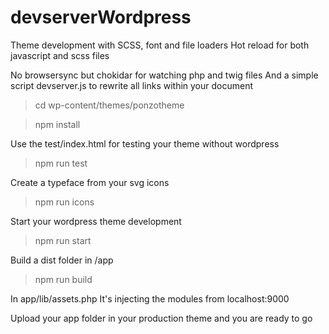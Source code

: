 # devserverWordpress

Theme development with SCSS, font and file loaders
Hot reload for both javascript and scss files

No browsersync but chokidar for watching php and twig files
And a simple script devserver.js to rewrite all links within your document


> cd wp-content/themes/ponzotheme

> npm install

Use the test/index.html for testing your theme without wordpress 
> npm run test

Create a typeface from your svg icons
> npm run icons

Start your wordpress theme development
> npm run start

Build a dist folder in /app
> npm run build

In app/lib/assets.php
It's injecting the modules from localhost:9000



Upload your app folder in your production theme and you are ready to go
